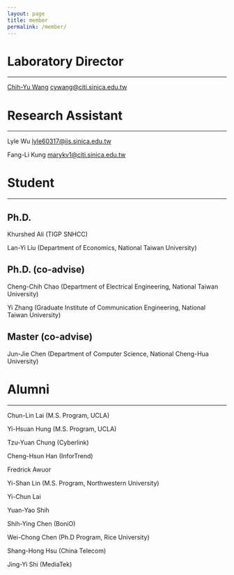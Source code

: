 ```yaml
---
layout: page
title: member
permalink: /member/
---
```


# Laboratory Director

----------------

[Chih-Yu Wang](http://tom.ky) <cywang@citi.sinica.edu.tw>




# Research Assistant

----------------

Lyle Wu <lyle60317@iis.sinica.edu.tw>

Fang-Li Kung <marykv1@citi.sinica.edu.tw>


# Student

----------------

## Ph.D.

Khurshed Ali (TIGP SNHCC)

Lan-Yi Liu (Department of Economics, National Taiwan University)

## Ph.D. (co-advise)

Cheng-Chih Chao (Department of Electrical Engineering, National Taiwan University)

Yi Zhang (Graduate Institute of Communication Engineering, National Taiwan University)


## Master (co-advise)

Jun-Jie Chen (Department of Computer Science, National Cheng-Hua University)

# Alumni

----------------

Chun-Lin Lai (M.S. Program, UCLA)

Yi-Hsuan Hung (M.S. Program, UCLA)

Tzu-Yuan Chung (Cyberlink)

Cheng-Hsun Han (InforTrend)

Fredrick Awuor

Yi-Shan Lin (M.S. Program, Northwestern University)

Yi-Chun Lai

Yuan-Yao Shih

Shih-Ying Chen (BoniO)

Wei-Chong Chen (Ph.D Program, Rice University)

Shang-Hong Hsu (China Telecom)

Jing-Yi Shi (MediaTek)
